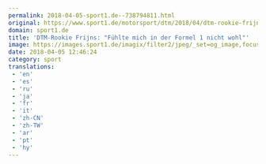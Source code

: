 ```yaml
---
permalink: 2018-04-05-sport1.de--738794811.html
original: https://www.sport1.de/motorsport/dtm/2018/04/dtm-rookie-frijns-fuhlte-mich-in-der-formel-1-nicht-wohl
domain: sport1.de
title: 'DTM-Rookie Frijns: "Fühlte mich in der Formel 1 nicht wohl"'
image: https://images.sport1.de/imagix/filter2/jpeg/_set=og_image,focus/imagix/d517a888-38cb-11e8-87b1-f80f41fc63ce
date: 2018-04-05 12:46:24
category: sport
translations: 
 - 'en'
 - 'es'
 - 'ru'
 - 'ja'
 - 'fr'
 - 'it'
 - 'zh-CN'
 - 'zh-TW'
 - 'ar'
 - 'pt'
 - 'hy'
---
```


